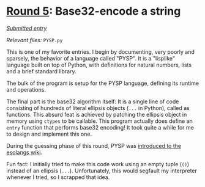 # [Round 5](https://cg.esolangs.gay/5/): Base32-encode a string

[*Submitted entry*](https://cg.esolangs.gay/5/#7)

*Relevant files:* `PYSP.py`

This is one of my favorite entries. I begin by documenting, very poorly and sparsely,
the behavior of a language called "PYSP". It is a "lisplike" language built on top of Python,
with definitions for natural numbers, lists and a brief standard library.

The bulk of the program is setup for the PYSP language, defining its runtime and operations.

The final part is the base32 algorithm itself: It is a single line of code consisting of hundreds of literal
ellipsis objects (`...` in Python), called as functions. This absurd feat is achieved by patching
the ellipsis object in memory using `ctypes` to be callable. This program actually does define an `entry`
function that performs base32 encoding! It took quite a while for me to design and implement this one.

During the guessing phase of this round, PYSP was [introduced to the esolangs wiki](https://esolangs.org/wiki/PYSP).

Fun fact: I initially tried to make this code work using an empty tuple (`()`) instead of an ellipsis (`...`).
Unfortunately, this would segfault my interpreter whenever I tried, so I scrapped that idea.
